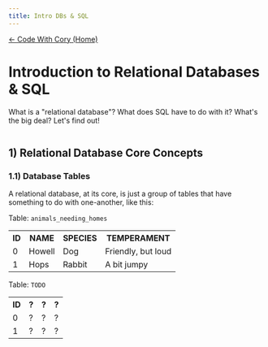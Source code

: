 ```yaml
---
title: Intro DBs & SQL
---
```

<link rel="stylesheet" href="../../src/main.css" />

[← Code With Cory (Home)](../../index.md)

# Introduction to Relational Databases & SQL

What is a "relational database"? What does SQL have to do with it? What's the big deal? Let's find out!

![]()

## 1) Relational Database Core Concepts

### 1.1) Database Tables

A relational database, at its core, is just a group of tables that have something to do with one-another, like this:

<div class="small-table">
  <label>Table: <code>animals_needing_homes</code></label>
  <table>
    <tr>
      <th>ID</th>
      <th>NAME</th>
      <th>SPECIES</th>
      <th>TEMPERAMENT</th>
    </tr>
    <tr>
      <td>0</td>
      <td>Howell</td>
      <td>Dog</td>
      <td>Friendly, but loud</td>
    </tr>
    <tr>
      <td>1</td>
      <td>Hops</td>
      <td>Rabbit</td>
      <td>A bit jumpy</td>
    </tr>
  </table>
</div>

<div class="small-table">
  <label>Table: <code>TODO</code></label>
  <table>
    <tr>
      <th>ID</th>
      <th>?</th>
      <th>?</th>
      <th>?</th>
    </tr>
    <tr>
      <td>0</td>
      <td>?</td>
      <td>?</td>
      <td>?</td>
    </tr>
    <tr>
      <td>1</td>
      <td>?</td>
      <td>?</td>
      <td>?</td>
    </tr>
  </table>
</div>


